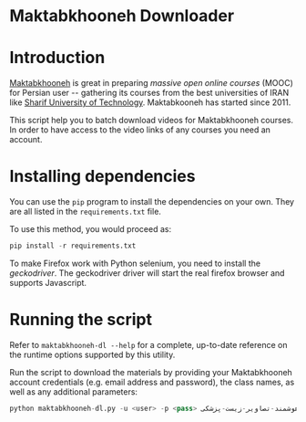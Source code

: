 # Maktabkhooneh Downloader

# Introduction

[Maktabkhooneh](http://maktabkhooneh.org) is great in preparing *massive open online courses* (MOOC) for Persian user -- gathering its courses from  the best universities of IRAN like [Sharif University of Technology](http://sharif.edu). Maktabkooneh has started since 2011.

This script help you to batch download videos for Maktabkhooneh courses.
In order to have access to the video links of any courses you need an account.


# Installing dependencies

You can use the `pip` program to install the dependencies on your own.  They are all listed in the `requirements.txt` file.

To use this method, you would proceed as:

```python
pip install -r requirements.txt
```

To make Firefox work with Python selenium, you need to install the *geckodriver*. The geckodriver driver will start the real firefox browser and supports Javascript.

# Running the script
Refer to `maktabkhooneh-dl --help` for a complete, up-to-date reference on the runtime options supported by this utility.

Run the script to download the materials by providing your Maktabkhooneh account credentials (e.g. email address and  password), the class names, as well as any additional parameters:

```python
python maktabkhooneh-dl.py -u <user> -p <pass> آموزش-رایگان-تحلیل-هوشمند-تصاویر-زیست-پزشکی-mk1070
```
